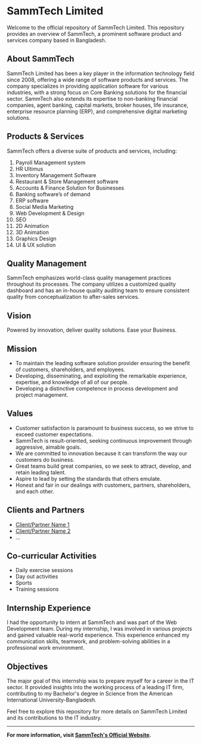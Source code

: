# SammTech Limited

Welcome to the official repository of SammTech Limited. This repository provides an overview of SammTech, a prominent software product and services company based in Bangladesh.

## About SammTech

SammTech Limited has been a key player in the information technology field since 2008, offering a wide range of software products and services. The company specializes in providing application software for various industries, with a strong focus on Core Banking solutions for the financial sector. SammTech also extends its expertise to non-banking financial companies, agent banking, capital markets, broker houses, life insurance, enterprise resource planning (ERP), and comprehensive digital marketing solutions.

## Products & Services

SammTech offers a diverse suite of products and services, including:

1. Payroll Management system
2. HR Ultimus
3. Inventory Management Software
4. Restaurant & Store Management software
5. Accounts & Finance Solution for Businesses
6. Banking software’s of demand
7. ERP software
8. Social Media Marketing
9. Web Development & Design
10. SEO
11. 2D Animation
12. 3D Animation
13. Graphics Design
14. UI & UX solution

## Quality Management

SammTech emphasizes world-class quality management practices throughout its processes. The company utilizes a customized quality dashboard and has an in-house quality auditing team to ensure consistent quality from conceptualization to after-sales services.

## Vision

Powered by innovation, deliver quality solutions. Ease your Business.

## Mission

- To maintain the leading software solution provider ensuring the benefit of customers, shareholders, and employees.
- Developing, disseminating, and exploiting the remarkable experience, expertise, and knowledge of all of our people.
- Developing a distinctive competence in process development and project management.

## Values

- Customer satisfaction is paramount to business success, so we strive to exceed customer expectations.
- SammTech is result-oriented, seeking continuous improvement through aggressive, aimable goals.
- We are committed to innovation because it can transform the way our customers do business.
- Great teams build great companies, so we seek to attract, develop, and retain leading talent.
- Aspire to lead by setting the standards that others emulate.
- Honest and fair in our dealings with customers, partners, shareholders, and each other.

## Clients and Partners

- [Client/Partner Name 1](#)
- [Client/Partner Name 2](#)
- ...

## Co-curricular Activities

- Daily exercise sessions
- Day out activities
- Sports
- Training sessions

## Internship Experience

I had the opportunity to intern at SammTech and was part of the Web Development team. During my internship, I was involved in various projects and gained valuable real-world experience. This experience enhanced my communication skills, teamwork, and problem-solving abilities in a professional work environment.

## Objectives

The major goal of this internship was to prepare myself for a career in the IT sector. It provided insights into the working process of a leading IT firm, contributing to my Bachelor's degree in Science from the American International University-Bangladesh.

Feel free to explore this repository for more details on SammTech Limited and its contributions to the IT industry.

---

**For more information, visit [SammTech's Official Website](https://www.sammtech.com/).**
